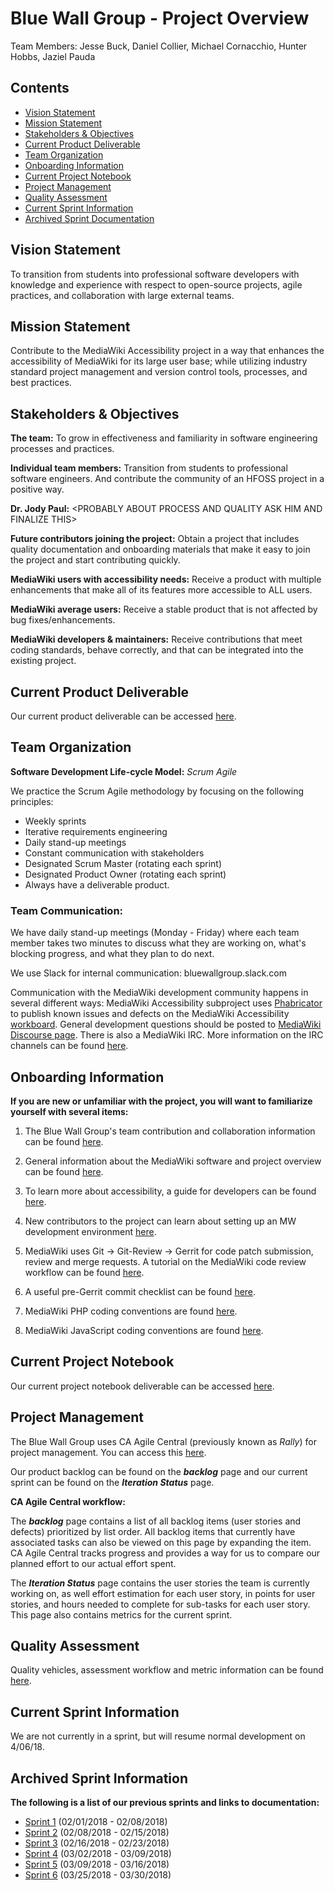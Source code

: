 # Blue Wall Group - Project Overview 
Team Members: Jesse Buck, Daniel Collier, Michael Cornacchio, Hunter Hobbs, Jaziel Pauda

## Contents  
* [Vision Statement](#vision-statement)
* [Mission Statement](#mission-statement)
* [Stakeholders & Objectives](#stakeholders--objectives)
* [Current Product Deliverable](#current-product-deliverable)
* [Team Organization](#team-organization)
* [Onboarding Information](#onboarding-information)
* [Current Project Notebook](#current-project-notebook)
* [Project Management](#project-management)
* [Quality Assessment](#quality-assessment)
* [Current Sprint Information](#current-sprint-information)
* [Archived Sprint Documentation](#archived-sprint-information)

## Vision Statement 
To transition from students into professional software developers with knowledge and experience with respect to open-source projects, agile practices, and collaboration with large external teams. 

## Mission Statement
Contribute to the MediaWiki Accessibility project in a way that enhances the accessibility of MediaWiki for its large user base; while utilizing industry standard project management and version control tools, processes, and best practices.

## Stakeholders & Objectives
**The team:** To grow in effectiveness and familiarity in software engineering processes and practices.  

**Individual team members:**  Transition from students to professional software engineers. And contribute the community of an HFOSS project in a positive way.  
  
**Dr. Jody Paul:** \<PROBABLY ABOUT PROCESS AND QUALITY ASK HIM AND FINALIZE THIS\>    

**Future contributors joining the project:** Obtain a project that includes quality documentation and onboarding materials that make it easy to join the project and start contributing quickly.  
  
**MediaWiki users with accessibility needs:** Receive a product with multiple enhancements that make all of its features more accessible to ALL users.  
  
**MediaWiki average users:** Receive a stable product that is not affected by bug fixes/enhancements.  
  
**MediaWiki developers & maintainers:** Receive contributions that meet coding standards, behave correctly, and that can be integrated into the existing project.  

## Current Product Deliverable
Our current product deliverable can be accessed [here](https://github.com/Blue-Wall-Group/mediawiki/wiki/Current-Product-Deliverable).

## Team Organization
**Software Development Life-cycle Model:** *Scrum Agile*  
  
We practice the Scrum Agile methodology by focusing on the following principles:
 
* Weekly sprints
* Iterative requirements engineering
* Daily stand-up meetings
* Constant communication with stakeholders
* Designated Scrum Master (rotating each sprint)
* Designated Product Owner (rotating each sprint)
* Always have a deliverable product.

 
### Team Communication:  

We have daily stand-up meetings (Monday - Friday) where each team member takes two minutes to discuss what they are working on, what's blocking progress, and what they plan to do next.  

We use Slack for internal communication: bluewallgroup.slack.com

Communication with the MediaWiki development community happens in several different ways: MediaWiki Accessibility subproject uses [Phabricator](https://phabricator.wikimedia.org/project/profile/171/) to publish known issues and defects on the MediaWiki Accessibility [workboard](https://phabricator.wikimedia.org/project/board/171/). General development questions should be posted to [MediaWiki Discourse page](https://discourse-mediawiki.wmflabs.org/c/ask-here). There is also a MediaWiki IRC. More information on the IRC channels can be found [here](https://www.mediawiki.org/wiki/MediaWiki_on_IRC).

## Onboarding Information

**If you are new or unfamiliar with the project, you will want to familiarize yourself with several items:**  

1. The Blue Wall Group's team contribution and collaboration information can be found [here](https://github.com/Blue-Wall-Group/mediawiki/wiki/Contribution-and-Collaboration-Guide).  

2. General information about the MediaWiki software and project overview can be found [here](https://www.mediawiki.org/wiki/Accessibility_guide_for_developers). 

3. To learn more about accessibility, a guide for developers can be found [here](https://www.mediawiki.org/wiki/Accessibility_guide_for_developers).  

4. New contributors to the project can learn about setting up an MW development environment [here](https://www.mediawiki.org/wiki/How_to_become_a_MediaWiki_hacker#Set_up_your_development_environment).  

5. MediaWiki uses Git -> Git-Review -> Gerrit for code patch submission, review and merge requests. A tutorial on the MediaWiki code review workflow can be found [here](https://www.mediawiki.org/wiki/Gerrit/Tutorial).  

6. A useful pre-Gerrit commit checklist can be found [here](https://www.mediawiki.org/wiki/Manual:Pre-commit_checklist).  

7. MediaWiki PHP coding conventions are found [here](https://www.mediawiki.org/wiki/Manual:Coding_conventions/PHP).  

8. MediaWiki JavaScript coding conventions are found [here](https://www.mediawiki.org/wiki/Manual:Coding_conventions/JavaScript).

## Current Project Notebook
Our current project notebook deliverable can be accessed [here](https://docs.google.com/document/d/1baHyOGht59idnjHXMYV0NcmQINM07uiD6Qdk35cKNlM/edit?usp=sharing).

## Project Management

The Blue Wall Group uses CA Agile Central (previously known as *Rally*) for project management. You can access this [here](https://rally1.rallydev.com).   

Our product backlog can be found on the ***backlog*** page and our current sprint can be found on the ***Iteration Status*** page. 

**CA Agile Central workflow:** 
 
The ***backlog*** page contains a list of all backlog items (user stories and defects) prioritized by list order. All backlog items that currently have associated tasks can also be viewed on this page by expanding the item. CA Agile Central tracks progress and provides a way for us to compare our planned effort to our actual effort spent.  

The ***Iteration Status*** page contains the user stories the team is currently working on, as well effort estimation for each user story, in points for user stories, and hours needed to complete for sub-tasks for each user story. This page also contains metrics for the current sprint.

## Quality Assessment

Quality vehicles, assessment workflow and metric information can be found [here](https://github.com/Blue-Wall-Group/mediawiki/wiki/Definition-of-Quality).

## Current Sprint Information

We are not currently in a sprint, but will resume normal development on 4/06/18.

## Archived Sprint Information

**The following is a list of our previous sprints and links to documentation:**  

* [Sprint 1](https://github.com/Blue-Wall-Group/mediawiki/wiki/Sprint-1-overview) (02/01/2018 - 02/08/2018)
* [Sprint 2](https://github.com/Blue-Wall-Group/mediawiki/wiki/Sprint-2-overview) (02/08/2018 - 02/15/2018)
* [Sprint 3](https://github.com/Blue-Wall-Group/mediawiki/wiki/Sprint-3-overview) (02/16/2018 - 02/23/2018)
* [Sprint 4](https://github.com/Blue-Wall-Group/mediawiki/wiki/Sprint-4-overview) (03/02/2018 - 03/09/2018)
* [Sprint 5](https://github.com/Blue-Wall-Group/mediawiki/wiki/Sprint-3-overview) (03/09/2018 - 03/16/2018)
* [Sprint 6](https://github.com/Blue-Wall-Group/mediawiki/wiki/Sprint-4-overview) (03/25/2018 - 03/30/2018)